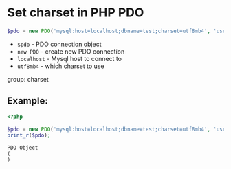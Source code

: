 # Set charset in PHP PDO

```php
$pdo = new PDO('mysql:host=localhost;dbname=test;charset=utf8mb4', 'usr', 'pwd');

```

- `$pdo` - PDO connection object
- `new PDO` - create new PDO connection
- `localhost` - Mysql host to connect to
- `utf8mb4` - which charset to use

group: charset

## Example: 
```php
<?php

$pdo = new PDO('mysql:host=localhost;dbname=test;charset=utf8mb4', 'usr', 'pwd');
print_r($pdo);
```
```
PDO Object
(
)

```


